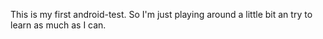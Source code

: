 This is my first android-test. So I'm just playing around a little bit an try to learn as much as I can.

